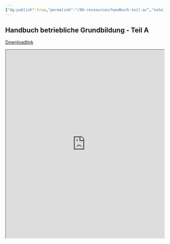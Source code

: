 ```yaml
---
{"dg-publish":true,"permalink":"/90-ressourcen/handbuch-teil-a/","noteIcon":""}
---
```


## Handbuch betriebliche Grundbildung - Teil A
[Downloadlink](https://www.berufsbildung.ch/de/dokumente/handbuch-betriebliche-grundbildung)
<iframe src="https://docs.google.com/viewer?url=https://raw.githubusercontent.com/bbk-bbw/unterlagen/main/pdf/handbuch-betriebliche-grundbildung-teil-A.pdf&embedded=true" width="100%" height="600px"></iframe>


